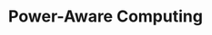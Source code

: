 ---
type: book
publisher: "Springer Science & Business Media"
title: "Power-Aware Computing"
isbn: 978-1-47576-217-4
year: 2013
authors:
  - name: Graybill
    first: Robert
  - name: Melhem
    first: Rami
---